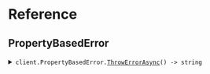 # Reference
## PropertyBasedError
<details><summary><code>client.PropertyBasedError.<a href="/src/SeedErrorProperty/PropertyBasedError/PropertyBasedErrorClient.cs">ThrowErrorAsync</a>() -> string</code></summary>
<dl>
<dd>

#### 📝 Description

<dl>
<dd>

<dl>
<dd>

GET request that always throws an error
</dd>
</dl>
</dd>
</dl>

#### 🔌 Usage

<dl>
<dd>

<dl>
<dd>

```csharp
await client.PropertyBasedError.ThrowErrorAsync();
```
</dd>
</dl>
</dd>
</dl>


</dd>
</dl>
</details>
